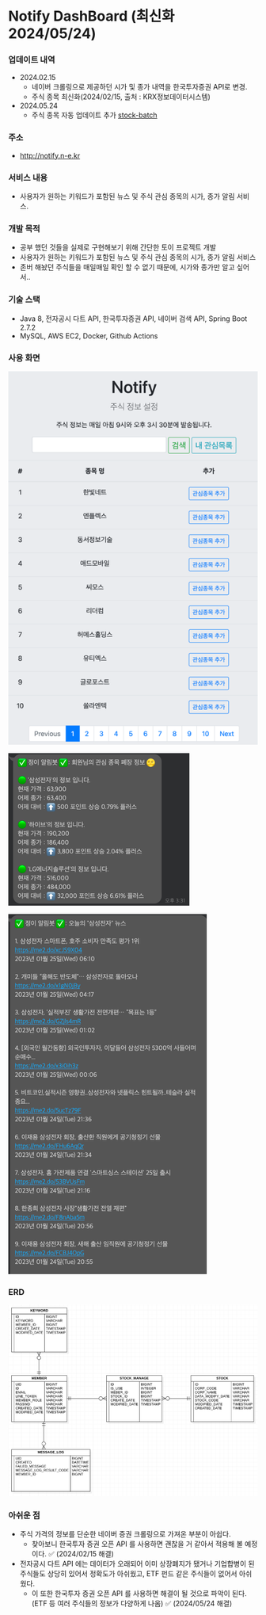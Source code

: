 # Notify DashBoard (최신화 2024/05/24)

### 업데이트 내역
- 2024.02.15
  - 네이버 크롤링으로 제공하던 시가 및 종가 내역을 한국투자증권 API로 변경.
  - 주식 종목 최신화(2024/02/15, 출처 : KRX정보데이터시스템)
- 2024.05.24
  - 주식 종목 자동 업데이트 추가 [stock-batch](https://github.com/yongjung95/stock-batch)
  
### 주소
- http://notify.n-e.kr

### 서비스 내용
- 사용자가 원하는 키워드가 포함된 뉴스 및 주식 관심 종목의 시가, 종가 알림 서비스.

### 개발 목적
- 공부 했던 것들을 실제로 구현해보기 위해 간단한 토이 프로젝트 개발
- 사용자가 원하는 키워드가 포함된 뉴스 및 주식 관심 종목의 시가, 종가 알림 서비스
- 존버 해놨던 주식들을 매일매일 확인 할 수 없기 때문에, 시가와 종가만 알고 싶어서..

### 기술 스택
- Java 8, 전자공시 다트 API, 한국투자증권 API, 네이버 검색 API, Spring Boot 2.7.2
- MySQL, AWS EC2, Docker, Github Actions

### 사용 화면
![img.png](img.png)

![img_1.png](img_1.png)

![img_2.png](img_2.png)

### ERD

![img_3.png](img_3.png)

### 아쉬운 점
- 주식 가격의 정보를 단순한 네이버 증권 크롤링으로 가져온 부분이 아쉽다.
  - 찾아보니 한국투자 증권 오픈 API 를 사용하면 괜찮을 거 같아서 적용해 볼 예정이다. ✅ (2024/02/15 해결)
- 전자공시 다트 API 에는 데이터가 오래되어 이미 상장폐지가 됐거나 기업합병이 된 주식들도 상당히 있어서 정확도가 아쉬웠고, ETF 펀드 같은 주식들이 없어서 아쉬웠다.
  - 이 또한 한국투자 증권 오픈 API 를 사용하면 해결이 될 것으로 파악이 된다. (ETF 등 여러 주식들의 정보가 다양하게 나옴) ✅ (2024/05/24 해결)
